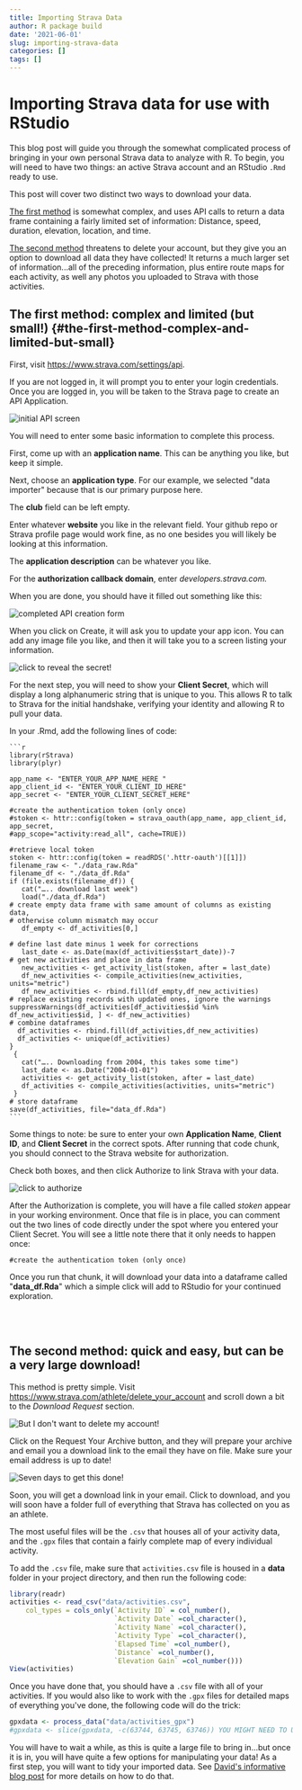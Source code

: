 ```yaml
---
title: Importing Strava Data
author: R package build
date: '2021-06-01'
slug: importing-strava-data
categories: []
tags: []
---
```

<script src="{{< blogdown/postref >}}index_files/clipboard/clipboard.min.js"></script>
<link href="{{< blogdown/postref >}}index_files/xaringanExtra-clipboard/xaringanExtra-clipboard.css" rel="stylesheet" />
<script src="{{< blogdown/postref >}}index_files/xaringanExtra-clipboard/xaringanExtra-clipboard.js"></script>
<script>window.xaringanExtraClipboard(null, {"button":"Copy Code","success":"Copied!","error":"Press Ctrl+C to Copy"})</script>





# Importing Strava data for use with RStudio

This blog post will guide you through the somewhat complicated process of bringing in your own personal Strava data to analyze with R. To begin, you will need to have two things: an active Strava account and an RStudio `.Rmd` ready to use.

This post will cover two distinct two ways to download your data.

[The first method](#the-first-method-complex-and-limited-but-small) is somewhat complex, and uses API calls to return a data frame containing a fairly limited set of information: Distance, speed, duration, elevation, location, and time.

[The second method](#the-second-method-quick-and-easy-but-can-be-a-very-large-download) threatens to delete your account, but they  give you an option to download all data they have collected! It returns a much larger set of information...all of the preceding information, plus entire route maps for each activity, as well any photos you uploaded to Strava with those activities.

## The first method: complex and limited (but small!) {#the-first-method-complex-and-limited-but-small}

First, visit <https://www.strava.com/settings/api>.

If you are not logged in, it will prompt you to enter your login credentials. Once you are logged in, you will be taken to the Strava page to create an API Application.



![initial API screen](img/shot1.png)



You will need to enter some basic information to complete this process.

First, come up with an **application name**. This can be anything you like, but keep it simple.

Next, choose an **application type**. For our example, we selected "data importer" because that is our primary purpose here.

The **club** field can be left empty.

Enter whatever **website** you like in the relevant field. Your github repo or Strava profile page would work fine, as no one besides you will likely be looking at this information.

The **application description** can be whatever you like.

For the **authorization callback domain**, enter *developers.strava.com.*

When you are done, you should have it filled out something like this:



![completed API creation form](img/shot2.png)



When you click on Create, it will ask you to update your app icon. You can add any image file you like, and then it will take you to a screen listing your information.



![click to reveal the secret!](img/shot4.png)



For the next step, you will need to show your **Client Secret**, which will display a long alphanumeric string that is unique to you. This allows R to talk to Strava for the initial handshake, verifying your identity and allowing R to pull your data.

In your .Rmd, add the following lines of code:

    
    ```r
    library(rStrava)
    library(plyr)
    
    app_name <- "ENTER_YOUR_APP_NAME_HERE "
    app_client_id <- "ENTER_YOUR_CLIENT_ID_HERE"
    app_secret <- "ENTER_YOUR_CLIENT_SECRET_HERE"
    
    #create the authentication token (only once)
    #stoken <- httr::config(token = strava_oauth(app_name, app_client_id, app_secret,
    #app_scope="activity:read_all", cache=TRUE))
    
    #retrieve local token
    stoken <- httr::config(token = readRDS('.httr-oauth')[[1]])
    filename_raw <- "./data_raw.Rda"
    filename_df <- "./data_df.Rda"
    if (file.exists(filename_df)) {
       cat("….. download last week")
       load("./data_df.Rda")       
    # create empty data frame with same amount of columns as existing data, 
    # otherwise column mismatch may occur                          
       df_empty <- df_activities[0,]
                                        
    # define last date minus 1 week for corrections 
       last_date <- as.Date(max(df_activities$start_date))-7             
    # get new activities and place in data frame   
       new_activities <- get_activity_list(stoken, after = last_date)
       df_new_activities <- compile_activities(new_activities, units="metric")
       df_new_activities <- rbind.fill(df_empty,df_new_activities)
    # replace existing records with updated ones, ignore the warnings 
    suppressWarnings(df_activities[df_activities$id %in% df_new_activities$id, ] <- df_new_activities)
    # combine dataframes
      df_activities <- rbind.fill(df_activities,df_new_activities)    
      df_activities <- unique(df_activities)    
    } 
     {
       cat("….. Downloading from 2004, this takes some time")
       last_date <- as.Date("2004-01-01")
       activities <- get_activity_list(stoken, after = last_date)
       df_activities <- compile_activities(activities, units="metric")
     }
    # store dataframe
    save(df_activities, file="data_df.Rda")
    ```

Some things to note: be sure to enter your own **Application Name**, **Client ID**, and **Client Secret** in the correct spots. After running that code chunk, you should connect to the Strava website for authorization.

Check both boxes, and then click Authorize to link Strava with your data.



![click to authorize](img/shot5.png)



After the Authorization is complete, you will have a file called *stoken* appear in your working environment. Once that file is in place, you can comment out the two lines of code directly under the spot where you entered your Client Secret. You will see a little note there that it only needs to happen once:

`#create the authentication token (only once)`

Once you run that chunk, it will download your data into a dataframe called "**data_df.Rda**" which a simple click will add to RStudio for your continued exploration.

<br> <br>

## The second method: quick and easy, but can be a very large download!

This method is pretty simple. Visit <https://www.strava.com/athlete/delete_your_account> and scroll down a bit to the *Download Request* section.



![But I don't want to delete my account!](img/shot7.png)



Click on the Request Your Archive button, and they will prepare your archive and email you a download link to the email they have on file. Make sure your email address is up to date!



![Seven days to get this done!](img/shot8.png)



Soon, you will get a download link in your email. Click to download, and you will soon have a folder full of everything that Strava has collected on you as an athlete.

The most useful files will be the `.csv` that houses all of your activity data, and the `.gpx` files that contain a fairly complete map of every individual activity.

To add the `.csv` file, make sure that `activities.csv` file is housed in a **data** folder in your project directory, and then run the following code:


```r
library(readr)
activities <- read_csv("data/activities.csv",
    col_types = cols_only(`Activity ID` = col_number(),
                          `Activity Date` =col_character(),
                          `Activity Name` =col_character(),
                          `Activity Type` =col_character(),
                          `Elapsed Time` =col_number(),
                          `Distance` =col_number(),
                          `Elevation Gain` =col_number()))
View(activities)
```

Once you have done that, you should have a `.csv` file with all of your activities. If you would also like to work with the `.gpx` files for detailed maps of everything you've done, the following code will do the trick:


```r
gpxdata <- process_data("data/activities_gpx")
#gpxdata <- slice(gpxdata, -c(63744, 63745, 63746)) YOU MIGHT NEED TO USE SOMETHINNG LIKE THIS LINE IF YOU BRING IN IN ANY BAD DATA...I DID
```

You will have to wait a while, as this is quite a large file to bring in...but once it is in, you will have quite a few options for manipulating your data! As a first step, you will want to tidy your imported data. See [David's informative blog post](/2021/06/02/tidying-and-wrangling-strava-data/) for more details on how to do that.
